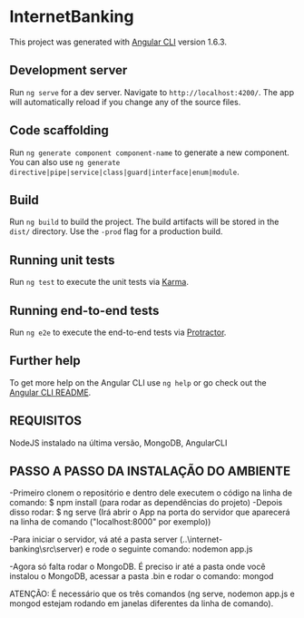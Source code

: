 # InternetBanking

This project was generated with [Angular CLI](https://github.com/angular/angular-cli) version 1.6.3.

## Development server

Run `ng serve` for a dev server. Navigate to `http://localhost:4200/`. The app will automatically reload if you change any of the source files.

## Code scaffolding

Run `ng generate component component-name` to generate a new component. You can also use `ng generate directive|pipe|service|class|guard|interface|enum|module`.

## Build

Run `ng build` to build the project. The build artifacts will be stored in the `dist/` directory. Use the `-prod` flag for a production build.

## Running unit tests

Run `ng test` to execute the unit tests via [Karma](https://karma-runner.github.io).

## Running end-to-end tests

Run `ng e2e` to execute the end-to-end tests via [Protractor](http://www.protractortest.org/).

## Further help

To get more help on the Angular CLI use `ng help` or go check out the [Angular CLI README](https://github.com/angular/angular-cli/blob/master/README.md).

## REQUISITOS
NodeJS instalado na última versão, MongoDB, AngularCLI

## PASSO A PASSO DA INSTALAÇÃO DO AMBIENTE
-Primeiro clonem o repositório e dentro dele executem o código na linha de comando:
    $ npm install (para rodar as dependências do projeto)
-Depois disso rodar:
    $ ng serve (Irá abrir o App na porta do servidor que aparecerá na linha de comando ("localhost:8000" por exemplo))

-Para iniciar o servidor, vá até a pasta server (..\internet-banking\src\server) e rode o seguinte comando:
    nodemon app.js

-Agora só falta rodar o MongoDB. É preciso ir até a pasta onde você instalou o MongoDB, acessar a pasta .bin e rodar o comando:
    mongod

ATENÇÃO: É necessário que os três comandos (ng serve, nodemon app.js e mongod estejam rodando em janelas diferentes da linha de comando).
